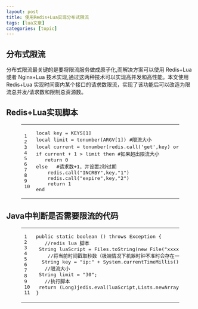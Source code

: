 ```yaml
---
layout: post
title: 使用Redis+Lua实现分布式限流 
tags: [lua文章]
categories: [topic]
---
```

<h2 id="分布式限流"><a href="#分布式限流" class="headerlink" title="分布式限流"></a>分布式限流</h2><p>分布式限流最关键的是要将限流服务做成原子化,而解决方案可以使用 Redis+Lua 或者 Nginx+Lua 技术实现,通过这两种技术可以实现高并发和高性能。本文使用 Redis+Lua 实现时间窗内某个接口的请求数限流，实现了该功能后可以改造为限流总并发/请求数和限制总资源数。</p>
<h2 id="Redis-Lua实现脚本"><a href="#Redis-Lua实现脚本" class="headerlink" title="Redis+Lua实现脚本"></a>Redis+Lua实现脚本</h2>
<figure class="highlight bash"><table><tbody><tr><td class="gutter"><pre><div class="line">1</div><div class="line">2</div><div class="line">3</div><div class="line">4</div><div class="line">5</div><div class="line">6</div><div class="line">7</div><div class="line">8</div><div class="line">9</div><div class="line">10</div></pre></td><td class="code"><pre><div class="line"><span class="built_in">local</span> key = KEYS[1] </div><div class="line"><span class="built_in">local</span> <span class="built_in">limit</span> = tonumber(ARGV[1]) <span class="comment">#限流大小</span></div><div class="line"><span class="built_in">local</span> current = tonumber(redis.call(<span class="string">&#39;get&#39;</span>,key) or <span class="string">&#34;0&#34;</span>) <span class="comment">#获取不到 默认为0</span></div><div class="line"><span class="keyword">if</span> current + 1 &gt; <span class="built_in">limit</span> <span class="keyword">then</span> <span class="comment">#如果超出限流大小</span></div><div class="line">   <span class="built_in">return</span> 0</div><div class="line"><span class="keyword">else</span>   <span class="comment">#请求数+1，并设置2秒过期</span></div><div class="line">	redis.call(<span class="string">&#34;INCRBY&#34;</span>,key,<span class="string">&#34;1&#34;</span>)</div><div class="line">	redis.call(<span class="string">&#34;expire&#34;</span>,key,<span class="string">&#34;2&#34;</span>)</div><div class="line">	<span class="built_in">return</span> 1</div><div class="line">end</div></pre></td></tr></tbody></table></figure>
<h2 id="Java中判断是否需要限流的代码"><a href="#Java中判断是否需要限流的代码" class="headerlink" title="Java中判断是否需要限流的代码"></a>Java中判断是否需要限流的代码</h2><figure class="highlight java"><table><tbody><tr><td class="gutter"><pre><div class="line">1</div><div class="line">2</div><div class="line">3</div><div class="line">4</div><div class="line">5</div><div class="line">6</div><div class="line">7</div><div class="line">8</div><div class="line">9</div><div class="line">10</div><div class="line">11</div></pre></td><td class="code"><pre><div class="line"><span class="function"><span class="keyword">public</span> <span class="keyword">static</span> <span class="keyword">boolean</span> <span class="params">()</span> <span class="keyword">throws</span> Exception </span>{</div><div class="line">	<span class="comment">//redis lua 脚本</span></div><div class="line">	String luaScript = Files.toString(<span class="keyword">new</span> File(<span class="string">&#34;xxxxLimit.lua&#34;</span>)),Charset.defaultCharset());</div><div class="line">	<span class="comment">//将当前时间戳取秒数（极端情况下机器时钟不准时会存在一些小问题)</span></div><div class="line">	String key = <span class="string">&#34;ip:&#34;</span> + System.currentTimeMillis()/<span class="number">1000</span>;</div><div class="line">	<span class="comment">//限流大小</span></div><div class="line">	String limit = <span class="string">&#34;30&#34;</span>; </div><div class="line">	<span class="comment">//执行脚本</span></div><div class="line">	<span class="keyword">return</span> (Long)jedis.eval(luaScript,Lists.newArrayList(key),Lists.newArrayList(limit)) == <span class="number">1</span>;</div><div class="line"></div><div class="line">}</div></pre></td></tr></tbody></table></figure>